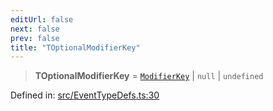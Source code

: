 ```yaml
---
editUrl: false
next: false
prev: false
title: "TOptionalModifierKey"
---
```


> **TOptionalModifierKey** = [`ModifierKey`](/api/type-aliases/modifierkey/) \| `null` \| `undefined`

Defined in: [src/EventTypeDefs.ts:30](https://github.com/fabricjs/fabric.js/blob/b4f67b1cfd353d0e2763b168e07bce6b67895452/src/EventTypeDefs.ts#L30)
